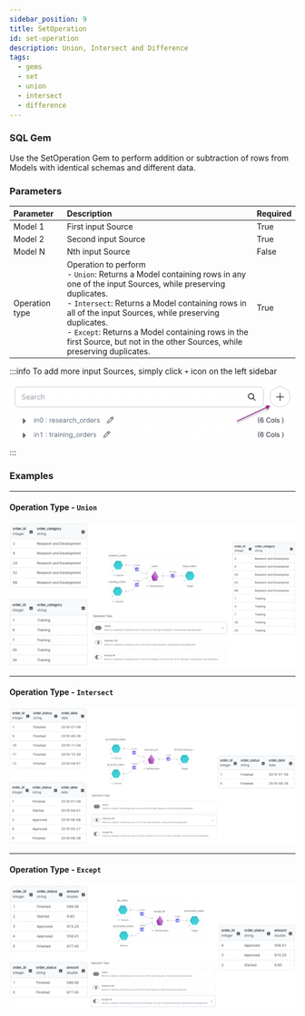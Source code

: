 ```yaml
---
sidebar_position: 9
title: SetOperation
id: set-operation
description: Union, Intersect and Difference
tags:
  - gems
  - set
  - union
  - intersect
  - difference
---
```


<h3><span class="badge">SQL Gem</span></h3>

Use the SetOperation Gem to perform addition or subtraction of rows from Models with identical schemas and different data.

### Parameters

| Parameter      | Description                                                                                                                                                                                                                                                                                                                                                                     | Required |
| :------------- | :------------------------------------------------------------------------------------------------------------------------------------------------------------------------------------------------------------------------------------------------------------------------------------------------------------------------------------------------------------------------------ | :------- |
| Model 1        | First input Source                                                                                                                                                                                                                                                                                                                                                              | True     |
| Model 2        | Second input Source                                                                                                                                                                                                                                                                                                                                                             | True     |
| Model N        | Nth input Source                                                                                                                                                                                                                                                                                                                                                                | False    |
| Operation type | Operation to perform<br/>- `Union`: Returns a Model containing rows in any one of the input Sources, while preserving duplicates.<br/>- `Intersect`: Returns a Model containing rows in all of the input Sources, while preserving duplicates. <br/>- `Except`: Returns a Model containing rows in the first Source, but not in the other Sources, while preserving duplicates. | True     |

:::info
To add more input Sources, simply click `+` icon on the left sidebar
![Set Operation - Add input dataframe](./img/set_add_inputs.png)
:::

### Examples

---

#### Operation Type - `Union`

![Example usage of Set Operation - Union](./img/set_eg_1.png)

---

#### Operation Type - `Intersect`

![Example usage of Set Operation - Intersect](./img/set_eg_2.png)

---

#### Operation Type - `Except`

![Example usage of Set Operation - Except](./img/set_eg_3.png)

